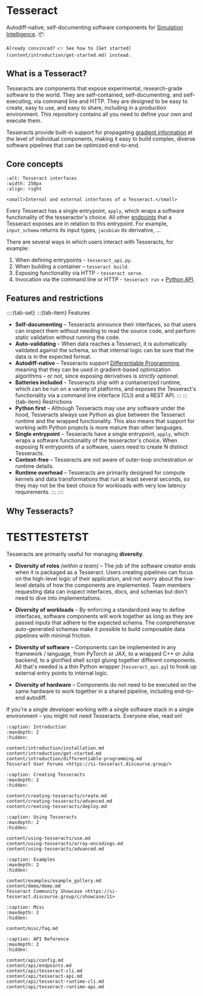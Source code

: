 # Tesseract

Autodiff-native, self-documenting software components for [Simulation Intelligence](#what-is-si). 📦

```{seealso}
Already convinced? 👉 See how to [Get started](content/introduction/get-started.md) instead.
```

## What is a Tesseract?

Tesseracts are components that expose experimental, research-grade software to the world. They are self-contained, self-documenting, and self-executing, via command line and HTTP. They are designed to be easy to create, easy to use, and easy to share, including in a production environment. This repository contains all you need to define your own and execute them.

Tesseracts provide built-in support for propagating [gradient information](content/introduction/differentiable-programming) at the level of individual components, making it easy to build complex, diverse software pipelines that can be optimized end-to-end.

## Core concepts

```{figure} img/tesseract-interfaces.png
:alt: Tesseract interfaces
:width: 250px
:align: right

<small>Internal and external interfaces of a Tesseract.</small>
```

Every Tesseract has a single entrypoint, `apply`, which wraps a software functionality of the tesseractor's choice. All other [endpoints](content/api/endpoints.md) that a Tesseract exposes are in relation to this entrypoint. For example, `input_schema` returns its input types, `jacobian` its derivative, ...

There are several ways in which users interact with Tesseracts, for example:

1. When defining entrypoints - `tesseract_api.py`.
2. When building a container – `tesseract build`.
3. Exposing functionality via HTTP - `tesseract serve`.
4. Invocation via the command line or HTTP - `tesseract run` + [Python API](content/api/tesseract-api.md).

## Features and restrictions

::::{tab-set}
:::{tab-item} Features
- **Self-documenting** – Tesseracts announce their interfaces, so that users can inspect them without needing to read the source code, and perform static validation without running the code.
- **Auto-validating** – When data reaches a Tesseract, it is automatically validated against the schema, so that internal logic can be sure that the data is in the expected format.
- **Autodiff-native** – Tesseracts support [Differentiable Programming](content/introduction/differentiable-programming), meaning that they can be used in gradient-based optimization algorithms – or not, since exposing derivatives is *strictly optional*.
- **Batteries included** – Tesseracts ship with a containerized runtime, which can be run on a variety of platforms, and exposes the Tesseract's functionality via a command line interface (CLI) and a REST API.
:::
:::{tab-item} Restrictions
- **Python first** – Although Tesseracts may use any software under the hood, Tesseracts always use Python as glue between the Tesseract runtime and the wrapped functionality. This also means that support for working with Python projects is more mature than other languages.
- **Single entrypoint** – Tesseracts have a single entrypoint, `apply`, which wraps a software functionality of the tesseractor's choice. When exposing N entrypoints of a software, users need to create N distinct Tesseracts.
- **Context-free** – Tesseracts are not aware of outer-loop orchestration or runtime details.
- **Runtime overhead** – Tesseracts are primarily designed for compute kernels and data transformations that run at least several seconds, so they may not be the best choice for workloads with very low latency requirements.
:::
::::

## Why Tesseracts?

# TESTTESTETST
Tesseracts are primarily useful for managing **diversity**.

- **Diversity of roles** *(within a team)* – The job of the software creator ends when it is packaged as a Tesseract. Users creating pipelines can focus on the high-level logic of their application, and not worry about the low-level details of how the components are implemented. Team members requesting data can inspect interfaces, docs, and schemas but don't need to dive into implementations.

- **Diversity of workloads** – By enforcing a standardized way to define interfaces, software components will work together as long as they are passed inputs that adhere to the expected schema. The comprehensive auto-generated schemas make it possible to build composable data pipelines with minimal friction.

- **Diversity of software** – Components can be implemented in any framework / language, from PyTorch or JAX, to a wrapped C++ or Julia backend, to a glorified shell script gluing together different components. All that's needed is a thin Python wrapper (`tesseract_api.py`) to hook up external entry points to internal logic.

- **Diversity of hardware** – Components do not need to be executed on the same hardware to work together in a shared pipeline, including end-to-end autodiff.

If you're a single developer working with a single software stack in a single environment – you might not need Tesseracts. Everyone else, read on!


```{toctree}
:caption: Introduction
:maxdepth: 2
:hidden:

content/introduction/installation.md
content/introduction/get-started.md
content/introduction/differentiable-programming.md
Tesseract User Forums <https://si-tesseract.discourse.group/>
```

```{toctree}
:caption: Creating Tesseracts
:maxdepth: 2
:hidden:

content/creating-tesseracts/create.md
content/creating-tesseracts/advanced.md
content/creating-tesseracts/deploy.md
```

```{toctree}
:caption: Using Tesseracts
:maxdepth: 2
:hidden:

content/using-tesseracts/use.md
content/using-tesseracts/array-encodings.md
content/using-tesseracts/advanced.md
```

```{toctree}
:caption: Examples
:maxdepth: 2
:hidden:

content/examples/example_gallery.md
content/demo/demo.md
Tesseract Community Showcase <https://si-tesseract.discourse.group/c/showcase/11>
```

```{toctree}
:caption: Misc
:maxdepth: 2
:hidden:

content/misc/faq.md
```

```{toctree}
:caption: API Reference
:maxdepth: 2
:hidden:

content/api/config.md
content/api/endpoints.md
content/api/tesseract-cli.md
content/api/tesseract-api.md
content/api/tesseract-runtime-cli.md
content/api/tesseract-runtime-api.md
```
